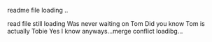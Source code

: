 readme file loading ..

read file still loading 
Was never waiting on Tom 
Did you know Tom is actually Tobie 
Yes I know anyways...merge conflict loadibg... 

